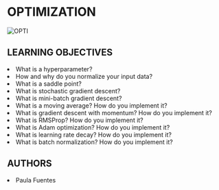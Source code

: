 # OPTIMIZATION
<img src="https://i.ibb.co/Y3QwnZ3/OPTI.jpg" alt="OPTI" border="0">

## LEARNING OBJECTIVES

<li>What is a hyperparameter?</li>
<li>How and why do you normalize your input data?</li>
<li>What is a saddle point?</li>
<li>What is stochastic gradient descent?</li>
<li>What is mini-batch gradient descent?</li>
<li>What is a moving average? How do you implement it?</li>
<li>What is gradient descent with momentum? How do you implement it?</li>
<li>What is RMSProp? How do you implement it?</li>
<li>What is Adam optimization? How do you implement it?</li>
<li>What is learning rate decay? How do you implement it?</li>
<li>What is batch normalization? How do you implement it?</li>

## AUTHORS
<li> Paula Fuentes </li>


